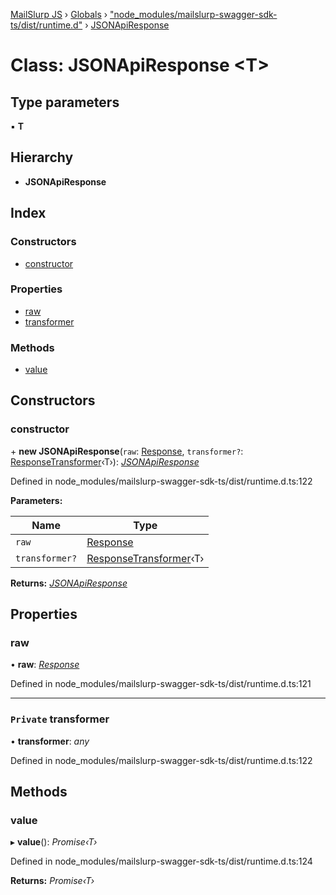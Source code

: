 [MailSlurp JS](../README.md) › [Globals](../globals.md) › ["node_modules/mailslurp-swagger-sdk-ts/dist/runtime.d"](../modules/_node_modules_mailslurp_swagger_sdk_ts_dist_runtime_d_.md) › [JSONApiResponse](_node_modules_mailslurp_swagger_sdk_ts_dist_runtime_d_.jsonapiresponse.md)

# Class: JSONApiResponse <**T**>

## Type parameters

▪ **T**

## Hierarchy

* **JSONApiResponse**

## Index

### Constructors

* [constructor](_node_modules_mailslurp_swagger_sdk_ts_dist_runtime_d_.jsonapiresponse.md#constructor)

### Properties

* [raw](_node_modules_mailslurp_swagger_sdk_ts_dist_runtime_d_.jsonapiresponse.md#raw)
* [transformer](_node_modules_mailslurp_swagger_sdk_ts_dist_runtime_d_.jsonapiresponse.md#private-transformer)

### Methods

* [value](_node_modules_mailslurp_swagger_sdk_ts_dist_runtime_d_.jsonapiresponse.md#value)

## Constructors

###  constructor

\+ **new JSONApiResponse**(`raw`: [Response](../interfaces/_node_modules_typedoc_node_modules_typescript_lib_lib_dom_d_.response.md), `transformer?`: [ResponseTransformer](../interfaces/_node_modules_mailslurp_swagger_sdk_ts_dist_runtime_d_.responsetransformer.md)‹T›): *[JSONApiResponse](_node_modules_mailslurp_swagger_sdk_ts_dist_runtime_d_.jsonapiresponse.md)*

Defined in node_modules/mailslurp-swagger-sdk-ts/dist/runtime.d.ts:122

**Parameters:**

Name | Type |
------ | ------ |
`raw` | [Response](../interfaces/_node_modules_typedoc_node_modules_typescript_lib_lib_dom_d_.response.md) |
`transformer?` | [ResponseTransformer](../interfaces/_node_modules_mailslurp_swagger_sdk_ts_dist_runtime_d_.responsetransformer.md)‹T› |

**Returns:** *[JSONApiResponse](_node_modules_mailslurp_swagger_sdk_ts_dist_runtime_d_.jsonapiresponse.md)*

## Properties

###  raw

• **raw**: *[Response](../interfaces/_node_modules_typedoc_node_modules_typescript_lib_lib_dom_d_.response.md)*

Defined in node_modules/mailslurp-swagger-sdk-ts/dist/runtime.d.ts:121

___

### `Private` transformer

• **transformer**: *any*

Defined in node_modules/mailslurp-swagger-sdk-ts/dist/runtime.d.ts:122

## Methods

###  value

▸ **value**(): *Promise‹T›*

Defined in node_modules/mailslurp-swagger-sdk-ts/dist/runtime.d.ts:124

**Returns:** *Promise‹T›*
